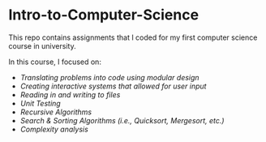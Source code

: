 # Intro-to-Computer-Science
This repo contains assignments that I coded for my first computer science course in university.

In this course, I focused on:
* *Translating problems into code using modular design*
* *Creating interactive systems that allowed for user input*
* *Reading in and writing to files*
* *Unit Testing*
* *Recursive Algorithms*
* *Search & Sorting Algorithms (i.e., Quicksort, Mergesort, etc.)*
* *Complexity analysis*
